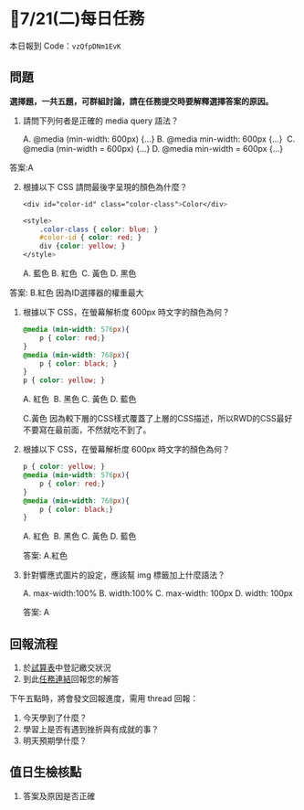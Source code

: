 # 🏅7/21(二)每日任務

本日報到 Code：`vzQfpDNm1EvK`

## 問題

**選擇題，一共五題，可群組討論，請在任務提交時要解釋選擇答案的原因。**

1. 請問下列何者是正確的 media query 語法？

   A. @media (min-width: 600px) {...}
   B. @media min-width: 600px {...} 
   C. @media (min-width = 600px) {...}
   D. @media min-width = 600px {...}

 答案:A

2.  根據以下 CSS 請問最後字呈現的顏色為什麼？

    ```css
    <div id="color-id" class="color-class">Color</div>

    <style>
    	.color-class { color: blue; }
    	#color-id { color: red; }
    	div {color: yellow; }
    </style>
    ```


    A. 藍色
    B. 紅色 
    C. 黃色
    D. 黑色


答案: B.紅色  因為ID選擇器的權重最大
1. 根據以下 CSS，在螢幕解析度 600px 時文字的顏色為何？

    ```css
    @media (min-width: 576px){
        p { color: red;}
    }
    @media (min-width: 768px){
        p { color: black; }
    }
    p { color: yellow; }
    ```

    A. 紅色 
    B. 黑色
    C. 黃色
    D. 藍色


    C.黃色 因為較下層的CSS樣式覆蓋了上層的CSS描述，所以RWD的CSS最好不要寫在最前面，不然就吃不到了。

2. 根據以下 CSS，在螢幕解析度 600px 時文字的顏色為何？

    ```css
    p { color: yellow; }
    @media (min-width: 576px){
        p { color: red;}
    }
    @media (min-width: 768px){
        p { color: black;}
    }
    ```

    A. 紅色 
    B. 黑色
    C. 黃色
    D. 藍色


    答案: A.紅色
3. 針對響應式圖片的設定，應該幫 img 標籤加上什麼語法？

    A. max-width:100%
    B. width:100%
    C. max-width: 100px
    D. width: 100px

    答案: A


## 回報流程

1. 於[試算表](https://docs.google.com/spreadsheets/d/1c3Pxyc-6PvBOq6x-NLvCqRJyzyaeIrCpQa71oSOJYS8/edit#gid=1953212725
)中登記繳交狀況
2. 到此[任務連結](https://rpg.hexschool.com/task/113/show)回報您的解答


下午五點時，將會發文回報進度，需用 thread 回報：
1. 今天學到了什麼？
2. 學習上是否有遇到挫折與有成就的事？
3. 明天預期學什麼？


## 值日生檢核點

1. 答案及原因是否正確

